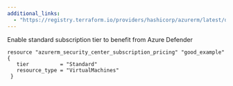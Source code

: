 ```yaml
---
additional_links: 
  - "https://registry.terraform.io/providers/hashicorp/azurerm/latest/docs/resources/security_center_subscription_pricing#tier"
---
```


Enable standard subscription tier to benefit from Azure Defender

```hcl
resource "azurerm_security_center_subscription_pricing" "good_example" {
   tier          = "Standard"
   resource_type = "VirtualMachines"
 }
```
